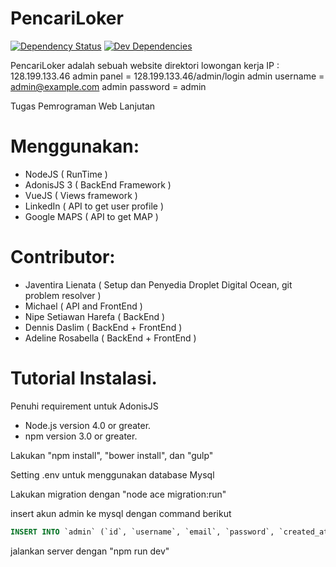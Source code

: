 # PencariLoker
[![Dependency Status](https://david-dm.org/PencariLoker/pencariLoker.svg)](https://david-dm.org/PencariLoker/pencariLoker)
[![Dev Dependencies](https://david-dm.org/PencariLoker/dev/pencariLoker.svg?style=flat-square)](https://david-dm.org/PencariLoker/pencariLoker#info=devDependencies)

PencariLoker adalah sebuah website direktori lowongan kerja
IP : 128.199.133.46
admin panel = 128.199.133.46/admin/login
admin username = admin@example.com
admin password = admin

Tugas Pemrograman Web Lanjutan
# Menggunakan: 
- NodeJS ( RunTime )
- AdonisJS 3 ( BackEnd Framework )
- VueJS ( Views framework )
- LinkedIn ( API to get user profile )
- Google MAPS ( API to get MAP )

# Contributor:
- Javentira Lienata ( Setup dan Penyedia Droplet Digital Ocean, git problem resolver ) 
- Michael ( API and FrontEnd )
- Nipe Setiawan Harefa ( BackEnd )
- Dennis Daslim ( BackEnd + FrontEnd )
- Adeline Rosabella ( BackEnd + FrontEnd )


# Tutorial Instalasi.
Penuhi requirement untuk AdonisJS
- Node.js version 4.0 or greater.
- npm version 3.0 or greater.

Lakukan "npm install", "bower install", dan "gulp"

Setting .env untuk menggunakan database Mysql

Lakukan migration dengan "node ace migration:run"

insert akun admin ke mysql dengan command berikut
```SQL
INSERT INTO `admin` (`id`, `username`, `email`, `password`, `created_at`, `updated_at`, `deleted_at`) VALUES (NULL, 'admin', 'admin@example.com', '$2a$10$O90nQICfQn8.r5FT/Ko.fuouh0bwZ6JhLbFqH2QUMidwWx3GmfOE6', NULL, NULL, CURRENT_TIMESTAMP);
```
jalankan server dengan "npm run dev"
